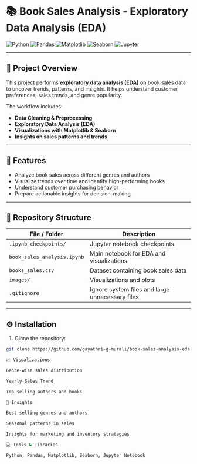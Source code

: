 # 📚 Book Sales Analysis - Exploratory Data Analysis (EDA)

![Python](https://img.shields.io/badge/Python-3.10-blue?style=flat-square&logo=python&logoColor=white)
![Pandas](https://img.shields.io/badge/Pandas-1.5-lightblue?style=flat-square&logo=pandas&logoColor=white)
![Matplotlib](https://img.shields.io/badge/Matplotlib-3.7-orange?style=flat-square&logo=matplotlib&logoColor=white)
![Seaborn](https://img.shields.io/badge/Seaborn-0.12-blue?style=flat-square&logo=seaborn&logoColor=white)
![Jupyter](https://img.shields.io/badge/Jupyter-Notebook-orange?style=flat-square&logo=jupyter&logoColor=white)

---

## 🌟 Project Overview
This project performs **exploratory data analysis (EDA)** on book sales data to uncover trends, patterns, and insights. It helps understand customer preferences, sales trends, and genre popularity.  

The workflow includes:  
- **Data Cleaning & Preprocessing**  
- **Exploratory Data Analysis (EDA)**  
- **Visualizations with Matplotlib & Seaborn**  
- **Insights on sales patterns and trends**

---

## 🚀 Features
- Analyze book sales across different genres and authors  
- Visualize trends over time and identify high-performing books  
- Understand customer purchasing behavior  
- Prepare actionable insights for decision-making  

---

## 📂 Repository Structure

| File / Folder | Description |
|---------------|-------------|
| `.ipynb_checkpoints/` | Jupyter notebook checkpoints |
| `book_sales_analysis.ipynb` | Main notebook for EDA and visualizations |
| `books_sales.csv` | Dataset containing book sales data |
| `images/` | Visualizations and plots |
| `.gitignore` | Ignore system files and large unnecessary files |

---

## ⚙️ Installation

1. Clone the repository:

```bash
git clone https://github.com/gayathri-g-murali/book-sales-analysis-eda.git

📈 Visualizations

Genre-wise sales distribution

Yearly Sales Trend

Top-selling authors and books

📝 Insights

Best-selling genres and authors

Seasonal patterns in sales

Insights for marketing and inventory strategies

💻 Tools & Libraries

Python, Pandas, Matplotlib, Seaborn, Jupyter Notebook

